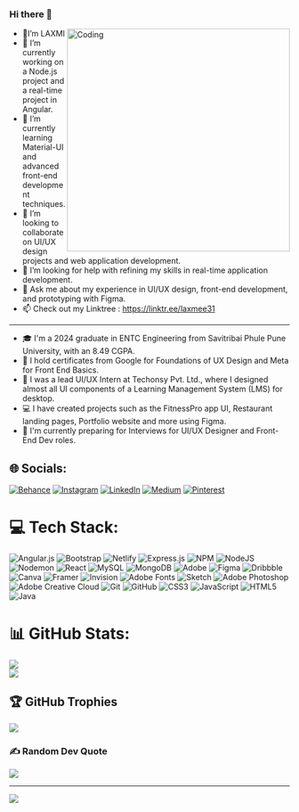 ### Hi there 👋
- 🤍I’m LAXMI <img align="right" alt="Coding" width="400" src="https://media.tenor.com/IF2JdxzmyN4AAAAi/coding-girl.gif">
- 🔭 I’m currently working on a Node.js project and a real-time project in Angular.
- 🌱 I’m currently learning Material-UI and advanced front-end development techniques.
- 👯 I’m looking to collaborate on UI/UX design projects and web application development.
- 🤔 I’m looking for help with refining my skills in real-time application development.
- 💬 Ask me about my experience in UI/UX design, front-end development, and prototyping with Figma.
- 📫 Check out my Linktree : https://linktr.ee/laxmee31 
- -----------------------------------------------------------------------------------------------------
- 🎓 I'm a 2024 graduate in ENTC Engineering from Savitribai Phule Pune University, with an 8.49 CGPA.
- 🏅 I hold certificates from Google for Foundations of UX Design and Meta for Front End Basics.
- 💼 I was a lead UI/UX Intern at Techonsy Pvt. Ltd., where I designed almost all UI components of a Learning Management System (LMS) for desktop.
- 💻 I have created projects such as the FitnessPro app UI, Restaurant landing pages, Portfolio website and more using Figma.
- 📝 I'm currently preparing for Interviews for UI/UX Designer and Front-End Dev roles.



## 🌐 Socials:
[![Behance](https://img.shields.io/badge/Behance-1769ff?logo=behance&logoColor=white)](https://behance.net/laxmitidke) [![Instagram](https://img.shields.io/badge/Instagram-%23E4405F.svg?logo=Instagram&logoColor=white)](https://instagram.com/say.yesto.uiux) [![LinkedIn](https://img.shields.io/badge/LinkedIn-%230077B5.svg?logo=linkedin&logoColor=white)](https://linkedin.com/in/laxmi-tidke-943280227) [![Medium](https://img.shields.io/badge/Medium-12100E?logo=medium&logoColor=white)](https://medium.com/@@laxmi31) [![Pinterest](https://img.shields.io/badge/Pinterest-%23E60023.svg?logo=Pinterest&logoColor=white)](https://pinterest.com/laxmitidke31) 

# 💻 Tech Stack:
![Angular.js](https://img.shields.io/badge/angular.js-%23E23237.svg?style=for-the-badge&logo=angularjs&logoColor=white) ![Bootstrap](https://img.shields.io/badge/bootstrap-%238511FA.svg?style=for-the-badge&logo=bootstrap&logoColor=white) ![Netlify](https://img.shields.io/badge/netlify-%23000000.svg?style=for-the-badge&logo=netlify&logoColor=#00C7B7) ![Express.js](https://img.shields.io/badge/express.js-%23404d59.svg?style=for-the-badge&logo=express&logoColor=%2361DAFB) ![NPM](https://img.shields.io/badge/NPM-%23CB3837.svg?style=for-the-badge&logo=npm&logoColor=white) ![NodeJS](https://img.shields.io/badge/node.js-6DA55F?style=for-the-badge&logo=node.js&logoColor=white) ![Nodemon](https://img.shields.io/badge/NODEMON-%23323330.svg?style=for-the-badge&logo=nodemon&logoColor=%BBDEAD) ![React](https://img.shields.io/badge/react-%2320232a.svg?style=for-the-badge&logo=react&logoColor=%2361DAFB) ![MySQL](https://img.shields.io/badge/mysql-4479A1.svg?style=for-the-badge&logo=mysql&logoColor=white) ![MongoDB](https://img.shields.io/badge/MongoDB-%234ea94b.svg?style=for-the-badge&logo=mongodb&logoColor=white) ![Adobe](https://img.shields.io/badge/adobe-%23FF0000.svg?style=for-the-badge&logo=adobe&logoColor=white) ![Figma](https://img.shields.io/badge/figma-%23F24E1E.svg?style=for-the-badge&logo=figma&logoColor=white) ![Dribbble](https://img.shields.io/badge/Dribbble-EA4C89?style=for-the-badge&logo=dribbble&logoColor=white) ![Canva](https://img.shields.io/badge/Canva-%2300C4CC.svg?style=for-the-badge&logo=Canva&logoColor=white) ![Framer](https://img.shields.io/badge/Framer-black?style=for-the-badge&logo=framer&logoColor=blue) ![Invision](https://img.shields.io/badge/invision-FF3366?style=for-the-badge&logo=invision&logoColor=white) ![Adobe Fonts](https://img.shields.io/badge/Adobe%20Fonts-000B1D.svg?style=for-the-badge&logo=Adobe%20Fonts&logoColor=white) ![Sketch](https://img.shields.io/badge/Sketch-FFB387?style=for-the-badge&logo=sketch&logoColor=black) ![Adobe Photoshop](https://img.shields.io/badge/adobe%20photoshop-%2331A8FF.svg?style=for-the-badge&logo=adobe%20photoshop&logoColor=white) ![Adobe Creative Cloud](https://img.shields.io/badge/Adobe%20Creative%20Cloud-DA1F26.svg?style=for-the-badge&logo=Adobe%20Creative%20Cloud&logoColor=white) ![Git](https://img.shields.io/badge/git-%23F05033.svg?style=for-the-badge&logo=git&logoColor=white) ![GitHub](https://img.shields.io/badge/github-%23121011.svg?style=for-the-badge&logo=github&logoColor=white) ![CSS3](https://img.shields.io/badge/css3-%231572B6.svg?style=for-the-badge&logo=css3&logoColor=white) ![JavaScript](https://img.shields.io/badge/javascript-%23323330.svg?style=for-the-badge&logo=javascript&logoColor=%23F7DF1E) ![HTML5](https://img.shields.io/badge/html5-%23E34F26.svg?style=for-the-badge&logo=html5&logoColor=white) ![Java](https://img.shields.io/badge/java-%23ED8B00.svg?style=for-the-badge&logo=openjdk&logoColor=white)
# 📊 GitHub Stats:

![](https://github-readme-streak-stats.herokuapp.com/?user=LaxmiTidke&theme=dark&hide_border=false)<br/>
![](https://github-readme-stats.vercel.app/api/top-langs/?username=LaxmiTidke&theme=dark&hide_border=false&include_all_commits=false&count_private=false&layout=compact)

## 🏆 GitHub Trophies
![](https://github-profile-trophy.vercel.app/?username=LaxmiTidke&theme=radical&no-frame=true&no-bg=true&margin-w=4)

### ✍️ Random Dev Quote
![](https://quotes-github-readme.vercel.app/api?type=horizontal&theme=tokyonight)

---
<a href="https://visitcount.itsvg.in">
  <img src="https://visitcount.itsvg.in/api?id=LaxmiTidke&label=Profile%20Views&color=5&icon=7&pretty=false" />
</a>

<!-- Proudly created with GPRM ( https://gprm.itsvg.in ) -->

<!-- Proudly created with GPRM ( https://gprm.itsvg.in ) -->
